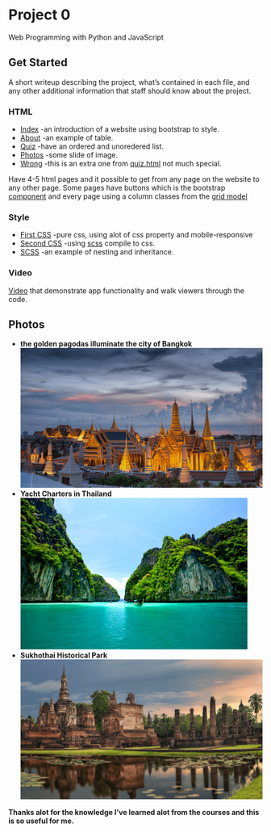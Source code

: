# Project 0

Web Programming with Python and JavaScript

## Get Started

 A short writeup describing the project, what’s contained in each file, and any other additional information that staff should know about the project.

### HTML
* [Index](index.html) -an introduction of a website using bootstrap to style.
* [About](about.html) -an example of table.
* [Quiz](quiz.html) -have an ordered and unoredered list.
* [Photos](picture.html) -some slide of image.
* [Wrong](wrong.html) -this is an extra one from [quiz.html](quiz.html) not much special.

Have 4-5 html pages and it possible to get from any page on the website to any other page.
Some pages have buttons which is the bootstrap [component](https://getbootstrap.com/docs/4.3/components/alerts/) and every page using a column classes from the [grid model](https://getbootstrap.com/docs/4.3/layout/grid/)
### Style
* [First CSS](style.css) -pure css, using alot of css property and mobile-responsive
* [Second CSS](nostyle.css) -using [scss](nostyle.scss) compile to css.
* [SCSS](nostyle.scss) -an example of nesting and inheritance.
### Video
[Video](https://www.youtube.com/watch?v=uTYHsezX-IE&feature=youtu.be) that demonstrate app functionality and walk viewers through the code.
## Photos
* **the golden pagodas illuminate the city of Bangkok** 
![alt text](thailand.png)
* **Yacht Charters in Thailand** 
![alt text](thailand-2.jpg)
* **Sukhothai Historical Park** 
![alt text](thailand-3.png)

 **Thanks alot for the knowledge I've learned alot from the courses and this is so useful for me.**
